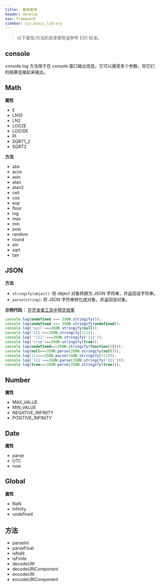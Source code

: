 ```yaml
---
title:  基础类库
header: develop
nav: framework
sidebar: sjs_basic_library
---
```


> 以下属性/方法的具体使用请参考 ES5 标准。

## console
console.log 方法用于在 console 窗口输出信息。它可以接受多个参数，将它们的结果连接起来输出。

## Math
**属性**

- E
- LN10
- LN2
- LOG2E
- LOG10E
- PI
- SQRT1_2
- SQRT2

**方法**

- abs
- acos
- asin
- atan
- atan2
- ceil
- cos
- exp
- floor
- log
- max
- min
- pow
- random
- round
- sin
- sqrt
- tan

## JSON

**方法**

- `stringify(object)`: 将 object 对象转换为 JSON 字符串，并返回该字符串。
- `parse(string)`: 将 JSON 字符串转化成对象，并返回该对象。

**示例代码：**
<a href="swanide://fragment/b9a6872f321750087fb2aa6459230cfd1571226160369" title="在开发者工具中预览效果" target="_self">在开发者工具中预览效果</a>

```js
console.log(undefined === JSON.stringify());
console.log(undefined === JSON.stringify(undefined));
console.log('null'===JSON.stringify(null));
console.log('111'===JSON.stringify(111));
console.log('"111"'===JSON.stringify('111'));
console.log('true'===JSON.stringify(true));
console.log(undefined===JSON.stringify(function(){}));
console.log(null===JSON.parse(JSON.stringify(null)));
console.log(111===JSON.parse(JSON.stringify(111)));
console.log('111'===JSON.parse(JSON.stringify('111')));
console.log(true===JSON.parse(JSON.stringify(true)));
```

## Number
**属性**

- MAX_VALUE
- MIN_VALUE
- NEGATIVE_INFINITY
- POSITIVE_INFINITY

## Date
**属性**

- parse
- UTC
- now

## Global
**属性**

- NaN
- Infinity
- undefined

## 方法

- parseInt
- parseFloat
- isNaN
- isFinite
- decodeURI
- decodeURIComponent
- encodeURI
- encodeURIComponent